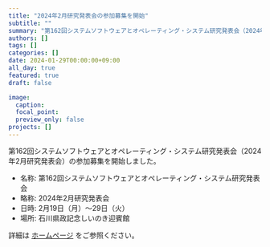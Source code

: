 ```yaml
---
title: "2024年2月研究発表会の参加募集を開始"
subtitle: ""
summary: "第162回システムソフトウェアとオペレーティング・システム研究発表会（2024年2月研究発表会）の参加募集を開始しました。"
authors: []
tags: []
categories: []
date: 2024-01-29T00:00:00+09:00
all_day: true
featured: true
draft: false

image:
  caption:
  focal_point:
  preview_only: false
projects: []
---
```

第162回システムソフトウェアとオペレーティング・システム研究発表会（2024年2月研究発表会）の参加募集を開始しました。

- 名称: 第162回システムソフトウェアとオペレーティング・システム研究発表会
- 略称: 2024年2月研究発表会
- 日時: 2月19日（月）〜29日（火）
- 場所: 石川県政記念しいのき迎賓館

詳細は [ホームページ](/event/sigos2024-02) をご参照ください。

